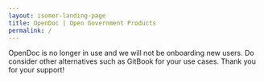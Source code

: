```yaml
---
layout: isomer-landing-page
title: OpenDoc | Open Government Products
permalink: /
---
```

<!-- Type your notification here - the notification bar will not appear if this is empty. For other changes, refer to _data/homepage.yml to edit the homepage -->
<!-- ###### This website is in beta - your valuable [feedback](https://form.sg/#!/forms/govtech/5a9ce876b3a3b6006e6b8335){:target="_blank"} will help us in improving it. -->
OpenDoc is no longer in use and we will not be onboarding new users. Do consider other alternatives such as GitBook for your use cases. Thank you for your support!

